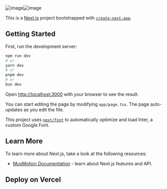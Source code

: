 ![image](https://github.com/user-attachments/assets/689b9929-b938-4adb-93a4-16360ba8f2bd)![image](https://github.com/user-attachments/assets/a812eca3-5265-40f3-b9a0-4a7a9eceeb7d)


This is a [Next.js](https://nextjs.org/) project bootstrapped with [`create-next-app`](https://github.com/vercel/next.js/tree/canary/packages/create-next-app).

## Getting Started

First, run the development server:

```bash
npm run dev
# or
yarn dev
# or
pnpm dev
# or
bun dev
```

Open [http://localhost:3000](http://localhost:3000) with your browser to see the result.

You can start editing the page by modifying `app/page.tsx`. The page auto-updates as you edit the file.

This project uses [`next/font`](https://nextjs.org/docs/basic-features/font-optimization) to automatically optimize and load Inter, a custom Google Font.

## Learn More

To learn more about Next.js, take a look at the following resources:

- [MusMotion Documentation](https://musmotion.vercel.app/docs) - learn about Next.js features and API.


## Deploy on Vercel


